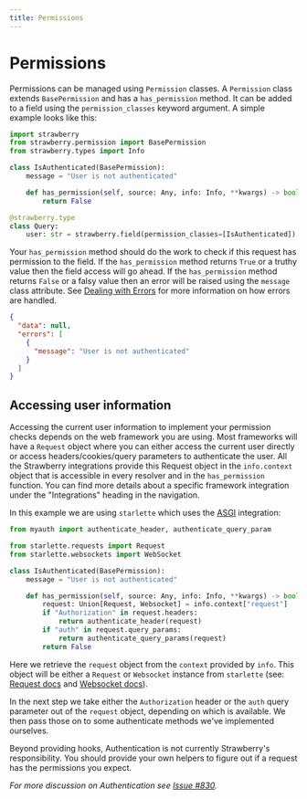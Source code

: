 ```yaml
---
title: Permissions
---
```


# Permissions

Permissions can be managed using `Permission` classes. A `Permission` class
extends `BasePermission` and has a `has_permission` method. It can be added to a
field using the `permission_classes` keyword argument. A simple example looks
like this:

```python
import strawberry
from strawberry.permission import BasePermission
from strawberry.types import Info

class IsAuthenticated(BasePermission):
    message = "User is not authenticated"

    def has_permission(self, source: Any, info: Info, **kwargs) -> bool:
        return False

@strawberry.type
class Query:
    user: str = strawberry.field(permission_classes=[IsAuthenticated])
```

Your `has_permission` method should do the work to check if this request
has permission to the field. If the `has_permission` method returns `True` or
a truthy value then the field access will go ahead. If the `has_permission`
method returns `False` or a falsy value then an error will be raised using
the `message` class attribute. See [Dealing with Errors](/docs/guides/errors)
for more information on how errors are handled.

```json
{
  "data": null,
  "errors": [
    {
      "message": "User is not authenticated"
    }
  ]
}
```


## Accessing user information

Accessing the current user information to implement your permission checks
depends on the web framework you are using. Most frameworks will have a
`Request` object where you can either access the current user directly or access
headers/cookies/query parameters to authenticate the user. All the Strawberry
integrations provide this Request object in the `info.context` object that is
accessible in every resolver and in the `has_permission` function. You can find
more details about a specific framework integration under the "Integrations"
heading in the navigation.

In this example we are using `starlette` which uses the
[ASGI](/docs/integrations/asgi) integration:

```python
from myauth import authenticate_header, authenticate_query_param

from starlette.requests import Request
from starlette.websockets import WebSocket

class IsAuthenticated(BasePermission):
    message = "User is not authenticated"

    def has_permission(self, source: Any, info: Info, **kwargs) -> bool:
        request: Union[Request, Websocket] = info.context["request"]
        if "Authorization" in request.headers:
            return authenticate_header(request)
        if "auth" in request.query_params:
            return authenticate_query_params(request)
        return False
```

Here we retrieve the `request` object from the `context` provided by `info`.
This object will be either a `Request` or `Websocket` instance from `starlette`
(see: [Request docs](https://www.starlette.io/requests/) and
[Websocket docs](https://www.starlette.io/websockets/)).

In the next step we take either the `Authorization` header or the `auth` query
parameter out of the `request` object, depending on which is available. We then
pass those on to some authenticate methods we've implemented ourselves.

Beyond providing hooks, Authentication is not currently Strawberry's
responsibility. You should provide your own helpers to figure out if a request
has the permissions you expect.

_For more discussion on Authentication see_
_[Issue #830](https://github.com/strawberry-graphql/strawberry/issues/830)._
